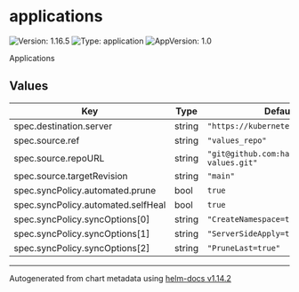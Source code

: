 # applications

![Version: 1.16.5](https://img.shields.io/badge/Version-1.16.5-informational?style=flat-square) ![Type: application](https://img.shields.io/badge/Type-application-informational?style=flat-square) ![AppVersion: 1.0](https://img.shields.io/badge/AppVersion-1.0-informational?style=flat-square)

Applications

## Values

| Key | Type | Default | Description |
|-----|------|---------|-------------|
| spec.destination.server | string | `"https://kubernetes.default.svc"` |  |
| spec.source.ref | string | `"values_repo"` |  |
| spec.source.repoURL | string | `"git@github.com:hamishfor/helm-values.git"` |  |
| spec.source.targetRevision | string | `"main"` |  |
| spec.syncPolicy.automated.prune | bool | `true` |  |
| spec.syncPolicy.automated.selfHeal | bool | `true` |  |
| spec.syncPolicy.syncOptions[0] | string | `"CreateNamespace=true"` |  |
| spec.syncPolicy.syncOptions[1] | string | `"ServerSideApply=true"` |  |
| spec.syncPolicy.syncOptions[2] | string | `"PruneLast=true"` |  |

----------------------------------------------
Autogenerated from chart metadata using [helm-docs v1.14.2](https://github.com/norwoodj/helm-docs/releases/v1.14.2)
